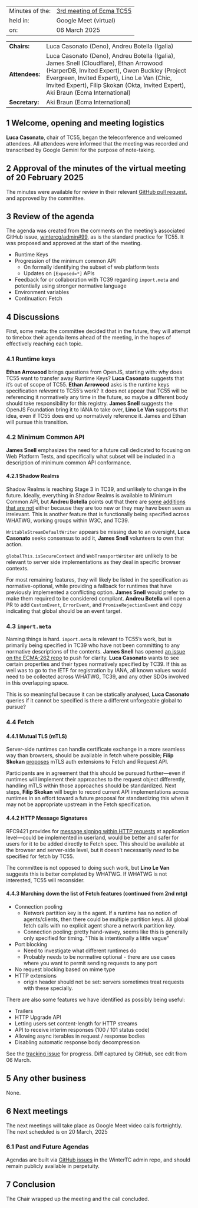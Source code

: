 |                 |                                                                           |
|:----------------|:--------------------------------------------------------------------------|
| Minutes of the: | [3rd meeting of Ecma TC55](https://github.com/WinterTC55/admin/issues/99) |
| held in:        | Google Meet (virtual)                                                     |
| on:             | 06 March 2025                                                              |

|                |                                                                                                                                                                                                                                               |
|:---------------|:----------------------------------------------------------------------------------------------------------------------------------------------------------------------------------------------------------------------------------------------|
| **Chairs:**    | Luca Casonato (Deno), Andreu Botella (Igalia)                                                                                                                                                                                                 |
| **Attendees:** | Luca Casonato (Deno), Andreu Botella (Igalia), James Snell (Cloudflare), Ethan Arrowood (HarperDB, Invited Expert), Owen Buckley (Project Evergreen, Invited Expert), Lino Le Van (Chic, Invited Expert), Filip Skokan (Okta, Invited Expert), Aki Braun (Ecma International) |  
| **Secretary:** | Aki Braun (Ecma International)                                                                                                                                                                                                                |

## 1 Welcome, opening and meeting logistics

**Luca Casonato**, chair of TC55, began the teleconference and welcomed attendees. All attendees were informed that the meeting was recorded and transcribed by Google Gemini for the purpose of note-taking.

## 2 Approval of the minutes of the virtual meeting of 20 February 2025

The minutes were available for review in their relevant [GitHub pull request](https://github.com/wintercg/admin/pull/101), and approved by the committee.

## 3 Review of the agenda

The agenda was created from the comments on the meeting’s associated GitHub issue, [wintercg/admin#99](https://github.com/wintercg/admin/issues/99), as is the standard practice for TC55. It was proposed and approved at the start of the meeting.

- Runtime Keys
- Progression of the minimum common API
  - On formally identifying the subset of web platform tests
  - Updates on `[Exposed=*]` APIs
- Feedback for or collaboration with TC39 regarding `import.meta` and potentially using stronger normative language
- Environment variables
- Continuation: Fetch

## 4 Discussions

First, some meta: the committee decided that in the future, they will attempt to timebox their agenda items ahead of the meeting, in the hopes of effectively reaching each topic.

### 4.1 Runtime keys

**Ethan Arrowood** brings questions from OpenJS, starting with: why does TC55 want to transfer away Runtime Keys? **Luca Casonato** suggests that it’s out of scope of TC55. **Ethan Arrowood** asks is the runtime keys specification *relevant* to TC55’s work? It does not appear that TC55 will be referencing it normatively any time in the future, so maybe a different body should take responsibility for this registry. **James Snell** suggests the OpenJS Foundation bring it to IANA to take over, **Lino Le Van** supports that idea, even if TC55 does end up normatively reference it. James and Ethan will pursue this transition.

### 4.2 Minimum Common API

**James Snell** emphasizes the need for a future call dedicated to focusing on Web Platform Tests, and specifically what subset will be included in a description of minimum common API conformance.

#### 4.2.1 Shadow Realms

Shadow Realms is reaching Stage 3 in TC39, and unlikely to change in the future. Ideally, everything in Shadow Realms is available to Minimum Common API, but **Andreu Botella** points out that there are [some additions that are not](https://github.com/wintercg/proposal-minimum-common-api/issues/21) either because they are too new or they may have been seen as irrelevant. This is another feature that is functionally being specified across WHATWG, working groups within W3C, and TC39.

`WritableStreamDefaultWriter` appears be missing due to an oversight, **Luca Casonato** seeks consensus to add it, **James Snell** volunteers to own that action.

`globalThis.isSecureContext` and `WebTransportWriter` are unlikely to be relevant to server side implementations as they deal in specific browser contexts.

For most remaining features, they will likely be listed in the specification as normative-optional, while providing a fallback for runtimes that have previously implemented a conflicting option. **James Snell** would prefer to make them required to be considered compliant. **Andreu Botella** will open a PR to add `CustomEvent`, `ErrorEvent`, and `PromiseRejectionEvent` and copy indicating that global should be an event target.

### 4.3 `import.meta`

Naming things is hard. `import.meta` is relevant to TC55’s work, but is primarily being specified in TC39 who have not been committing to any normative descriptions of the contents. **James Snell** has opened [an issue on the ECMA-262 repo](https://github.com/tc39/ecma262/issues/3539) to push for clarity. **Luca Casonato** wants to see certain properties and their types normatively specified by TC39. If this as well was to go to the IETF for registration by IANA, all known values would need to be collected across WHATWG, TC39, and any other SDOs involved in this overlapping space.

This is so meaningful because it can be statically analysed, **Luca Casonato** queries if it cannot be specified is there a different unforgeable global to pursue?

### 4.4 Fetch

#### 4.4.1 Mutual TLS (mTLS)

Server-side runtimes can handle certificate exchange in a more seamless way than browsers, should be available in fetch where possible; **Filip Skokan** [proposes](https://github.com/wintercg/fetch-workstream/issues/7) mTLS auth extensions to Fetch and Request API.

Participants are in agreement that this should be pursued further—even if runtimes will implement their approaches to the request object differently, handling mTLS within those approaches should be standardized. Next steps, **Filip Skokan** will begin to record current API implementations across runtimes in an effort toward a future proposal for standardizing this when it may not be appropriate upstream in the Fetch specification.

#### 4.4.2 HTTP Message Signatures

RFC9421 provides for [message signing within HTTP requests](https://github.com/wintercg/fetch-workstream/issues/8) at application level—could be implemented in userland, would be better and safer for users for it to be added directly to Fetch spec. This should be available at the browser and server-side level, but it doesn’t necessarily *need* to be specified for fetch by TC55.

The committee is not opposed to doing such work, but **Lino Le Van** suggests this is better completed by WHATWG. If WHATWG is not interested, TC55 will reconsider.

#### 4.4.3 Marching down the list of Fetch features (continued from 2nd mtg)

- Connection pooling
  - Network partition key is the agent. If a runtime has no notion of agents/clients, then there could be multiple partition keys. All global fetch calls with no explicit agent share a network partition key.
  - Connection pooling: pretty hand-wavey, seems like this is generally only specified for timing. "This is intentionally a little vague"
- Port blocking
  - Need to investigate what different runtimes do
  - Probably needs to be normative optional - there are use cases where you want to permit sending requests to any port
- No request blocking based on mime type
- HTTP extensions
  - origin header should not be set: servers sometimes treat requests with these specially.

There are also some features we have identified as possibly being useful:

- Trailers
- HTTP Upgrade API
- Letting users set content-length for HTTP streams
- API to receive interim responses (100 / 101 status code)
- Allowing async iterables in request / response bodies
- Disabling automatic response body decompression

See the [tracking issue](https://github.com/wintercg/fetch-workstream/issues/1) for progress. Diff captured by GitHub, see edit from 06 March.

## 5 Any other business

None.

## 6 Next meetings

The next meetings will take place as Google Meet video calls fortnightly. The next scheduled is on 20 March, 2025

### 6.1 Past and Future Agendas

Agendas are built via [GitHub issues](https://github.com/wintercg/admin/issues) in the WinterTC admin repo, and should remain publicly available in perpetuity.

## 7 Conclusion

The Chair wrapped up the meeting and the call concluded.
